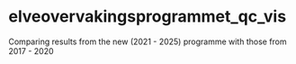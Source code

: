 # elveovervakingsprogrammet_qc_vis
Comparing results from the new (2021 - 2025) programme with those from 2017 - 2020
